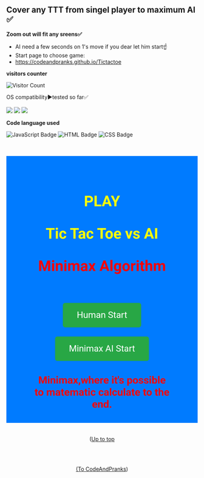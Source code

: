 <a id="up"></a>
## Cover any TTT from singel player to maximum AI ✅  
**Zoom out will fit any sreens✅**
- AI need a few seconds on 1's move if you dear let him start☝️
- Start page to choose game:
- https://codeandpranks.github.io/Tictactoe

**visitors counter**

![Visitor Count](https://profile-counter.glitch.me/CodeAndpranks/count.svg)

  OS compatibility▶️tested so far✅
  <br><br>
  <img src="https://img.shields.io/badge/Windows-05122A?style=for-the-badge&logo=windows">
  <img src="https://img.shields.io/badge/Linux-05122A?style=for-the-badge&logo=linux">
  <img src="https://img.shields.io/badge/Android-05122A?style=for-the-badge&logo=android">

**Code language used**

![JavaScript Badge](https://img.shields.io/badge/javaScript-05122A?style=for-the-badge&logo=JavaScript)
![HTML Badge](https://img.shields.io/badge/HTML-E34F26?style=for-the-badge&logo=HTML5)
![CSS Badge](https://img.shields.io/badge/CSS-1572B6?style=for-the-badge&logo=CSS3)

<br><br>![AI wait](https://github.com/CodeAndPranks/Tictactoe/blob/main/Screenshot_20250328-201024.png)
<br><br>
<p align="center">(<a href="#up"</a>Up to top</p><br><br>
<p align="center">(<a href="https://github.com/CodeAndPranks/ ">To CodeAndPranks</a>)</p>
